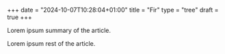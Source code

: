 +++
date = "2024-10-07T10:28:04+01:00"
title = "Fir"
type = "tree"
draft = true
+++

Lorem ipsum summary of the article.

<!--more-->

Lorem ipsum rest of the article.

